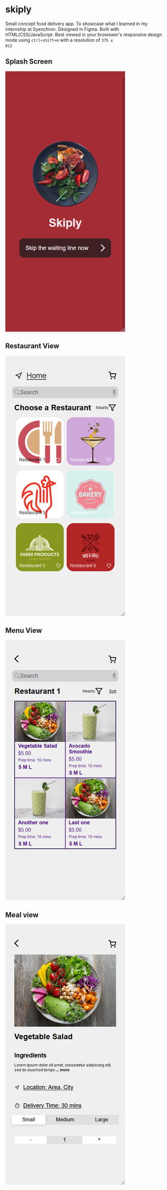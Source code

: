 # skiply
Small concept food delivery app. To showcase what I learned in my internship at Syenchron.
Designed in Figma. Built with HTML/CSS/JavaScript.
Best viewed in your browswer's responsive design mode using <code>ctrl+shift+m</code> with a resolution of <code>375 x 812</code>

## Splash Screen

![Splash Screen Screenshot](preview/splash.png)

## Restaurant View

![Splash Screen Screenshot](preview/restaurant.png)

## Menu View

![Splash Screen Screenshot](preview/food.png)

## Meal view

![Splash Screen Screenshot](preview/meal.png)
